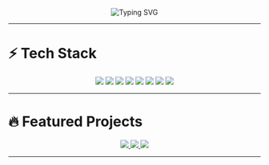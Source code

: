 <!-- Typing SVG -->
<p align="center">
  <img src="https://readme-typing-svg.herokuapp.com?font=Fira+Code&weight=600&size=24&pause=1000&color=58A6FF&center=true&vCenter=true&random=false&width=500&lines=⚡+Tech+Stack;🔥+Featured+Projects" alt="Typing SVG" />
</p>

---

# ⚡ Tech Stack  

<p align="center">
  <img src="https://img.shields.io/badge/Java-ED8B00?style=for-the-badge&logo=openjdk&logoColor=white"/>
  <img src="https://img.shields.io/badge/Python-3776AB?style=for-the-badge&logo=python&logoColor=white"/>
  <img src="https://img.shields.io/badge/JavaScript-F7DF1E?style=for-the-badge&logo=javascript&logoColor=black"/>
  <img src="https://img.shields.io/badge/React-20232A?style=for-the-badge&logo=react&logoColor=61DAFB"/>
  <img src="https://img.shields.io/badge/Tailwind_CSS-38B2AC?style=for-the-badge&logo=tailwind-css&logoColor=white"/>
  <img src="https://img.shields.io/badge/Node.js-43853D?style=for-the-badge&logo=node.js&logoColor=white"/>
  <img src="https://img.shields.io/badge/Express.js-000000?style=for-the-badge&logo=express&logoColor=white"/>
  <img src="https://img.shields.io/badge/MongoDB-4EA94B?style=for-the-badge&logo=mongodb&logoColor=white"/>
</p>



---

# 🔥 Featured Projects  

<p align="center">
  <a href="https://chatty-try6.onrender.com/">
    <img src="https://github-readme-stats.vercel.app/api/pin/?username=Karthik0956A&repo=chatty&theme=tokyonight&hide_border=true" />
  </a>
  <a href="https://eventify-uazq.onrender.com/">
    <img src="https://github-readme-stats.vercel.app/api/pin/?username=Karthik0956A&repo=eventify&theme=tokyonight&hide_border=true" />
  </a>
  <a href="https://github.com/Karthik0956A/clauseai">
    <img src="https://github-readme-stats.vercel.app/api/pin/?username=Karthik0956A&repo=clauseai&theme=tokyonight&hide_border=true" />
  </a>
</p>

---



